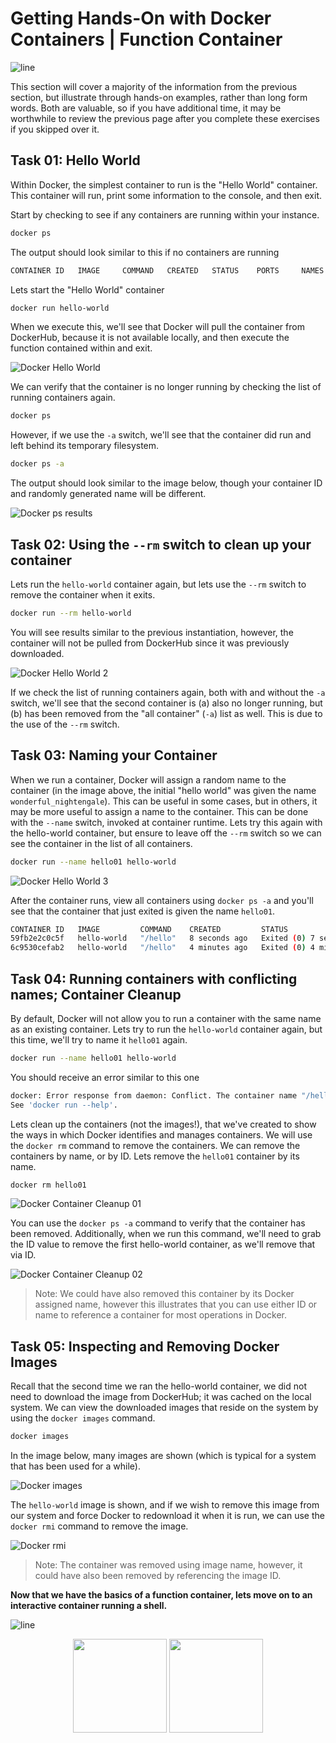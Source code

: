 # Getting Hands-On with Docker Containers | Function Container

![line](../assets/banner.png)

This section will cover a majority of the information from the previous section, but illustrate through hands-on examples, rather than long form words.  Both are valuable, so if you have additional time, it may be worthwhile to review the previous page after you complete these exercises if you skipped over it.

## Task 01: Hello World

Within Docker, the simplest container to run is the "Hello World" container.  This container will run, print some information to the console, and then exit.

Start by checking to see if any containers are running within your instance.

```bash
docker ps
```

The output should look similar to this if no containers are running

```bash
CONTAINER ID   IMAGE     COMMAND   CREATED   STATUS    PORTS     NAMES

```

Lets start the "Hello World" container

```bash
docker run hello-world
```

When we execute this, we'll see that Docker will pull the container from DockerHub, because it is not available locally, and then execute the function contained within and exit.

![Docker Hello World](./images/hello-world-01.gif)

We can verify that the container is no longer running by checking the list of running containers again.

```bash
docker ps
```

However, if we use the `-a` switch, we'll see that the container did run and left behind its temporary filesystem.

```bash
docker ps -a
```

The output should look similar to the image below, though your container ID and randomly generated name will be different.

![Docker ps results](./images/ps-results-01.png)

## Task 02: Using the `--rm` switch to clean up your container

Lets run the `hello-world` container again, but lets use the `--rm` switch to remove the container when it exits.

```bash
docker run --rm hello-world
```

You will see results similar to the previous instantiation, however, the container will not be pulled from DockerHub since it was previously downloaded.

![Docker Hello World 2](./images/hello-world-02.gif)

If we check the list of running containers again, both with and without the `-a` switch, we'll see that the second container is (a) also no longer running, but (b) has been removed from the "all container" (`-a`) list as well.  This is due to the use of the `--rm` switch.

## Task 03: Naming your Container

When we run a container, Docker will assign a random name to the container (in the image above, the initial "hello world" was given the name `wonderful_nightengale`).  This can be useful in some cases, but in others, it may be more useful to assign a name to the container.  This can be done with the `--name` switch, invoked at container runtime.  Lets try this again with the hello-world container, but ensure to leave off the `--rm` switch so we can see the container in the list of all containers.

```bash
docker run --name hello01 hello-world
```

![Docker Hello World 3](./images/hello-world-03.gif)

After the container runs, view all containers using `docker ps -a` and you'll see that the container that just exited is given the name `hello01`.

```bash
CONTAINER ID   IMAGE         COMMAND    CREATED         STATUS                     PORTS     NAMES
59fb2e2c0c5f   hello-world   "/hello"   8 seconds ago   Exited (0) 7 seconds ago             hello01
6c9530cefab2   hello-world   "/hello"   4 minutes ago   Exited (0) 4 minutes ago             wonderful_nightingale
```

## Task 04: Running containers with conflicting names; Container Cleanup

By default, Docker will not allow you to run a container with the same name as an existing container.  Lets try to run the `hello-world` container again, but this time, we'll try to name it `hello01` again.

```bash
docker run --name hello01 hello-world
```

You should receive an error similar to this one

```bash
docker: Error response from daemon: Conflict. The container name "/hello01" is already in use by container "59fb2e2c0c5f4693d76119b1692a244eca6fb0f5a09358292c82648d77eb6528". You have to remove (or rename) that container to be able to reuse that name.
See 'docker run --help'.
```

Lets clean up the containers (not the images!), that we've created to show the ways in which Docker identifies and manages containers.  We will use the `docker rm` command to remove the containers.  We can remove the containers by name, or by ID.  Lets remove the `hello01` container by its name.

```bash
docker rm hello01
```

![Docker Container Cleanup 01](./images/docker-rm-01.gif)

You can use the `docker ps -a` command to verify that the container has been removed.  Additionally, when we run this command, we'll need to grab the ID value to remove the first hello-world container, as we'll remove that via ID.

![Docker Container Cleanup 02](./images/docker-rm-02.gif)

> Note: We could have also removed this container by its Docker assigned name, however this illustrates that you can use either ID or name to reference a container for most operations in Docker.

## Task 05: Inspecting and Removing Docker Images

Recall that the second time we ran the hello-world container, we did not need to download the image from DockerHub; it was cached on the local system.  We can view the downloaded images that reside on the system by using the `docker images` command.

```bash
docker images
```

In the image below, many images are shown (which is typical for a system that has been used for a while).

![Docker images](./images/docker-images.gif)

The `hello-world` image is shown, and if we wish to remove this image from our system and force Docker to redownload it when it is run, we can use the `docker rmi` command to remove the image.

![Docker rmi](./images/docker-rmi.gif)

> Note: The container was removed using image name, however, it could have also been removed by referencing the image ID.

**Now that we have the basics of a function container, lets move on to an interactive container running a shell.**

![line](../assets/banner.png)

<p align="center">
<a href="2.md"><img src="../assets/previous.png" width="150px"></a>
<a href="4.md"><img src="../assets/next.png" width="150px"></a>
</p>